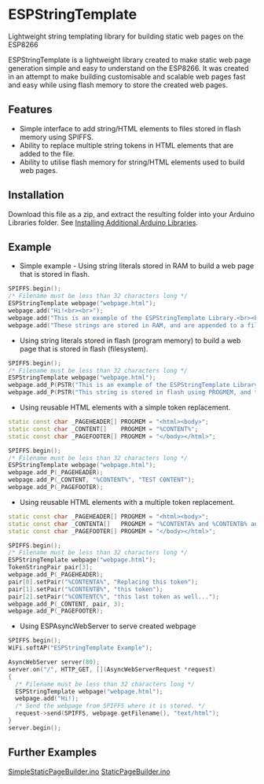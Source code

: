 # ESPStringTemplate
Lightweight string templating library for building static web pages on the ESP8266

ESPStringTemplate is a lightweight library created to make static web page generation simple and easy to understand on the ESP8266. It was created in an attempt to make building customisable and scalable web pages fast and easy while using flash memory to store the created web pages. 

## Features
- Simple interface to add string/HTML elements to files stored in flash memory using SPIFFS.
- Ability to replace multiple string tokens in HTML elements that are added to the file.
- Ability to utilise flash memory for string/HTML elements used to build web pages.

## Installation
Download this file as a zip, and extract the resulting folder into your Arduino Libraries folder. See [Installing Additional Arduino Libraries](https://www.arduino.cc/en/Guide/Libraries). 

## Example
- Simple example - Using string literals stored in RAM to build a web page that is stored in flash.
```c++
SPIFFS.begin();
/* Filename must be less than 32 characters long */
ESPStringTemplate webpage("webpage.html");
webpage.add("Hi!<br><br>");
webpage.add("This is an example of the ESPStringTemplate Library.<br><br>");
webpage.add("These strings are stored in RAM, and are appended to a file stored in flash using SPIFFS.<br><br>");
```
- Using string literals stored in flash (program memory) to build a web page that is stored in flash (filesystem).
```c++
SPIFFS.begin();
/* Filename must be less than 32 characters long */
ESPStringTemplate webpage("webpage.html");
webpage.add_P(PSTR("This is an example of the ESPStringTemplate Library.<br><br>");
webpage.add_P(PSTR("This string is stored in flash using PROGMEM, and this appended to a file strored in flash using SPIFFS."));
```
- Using reusable HTML elements with a simple token replacement.
```c++
static const char _PAGEHEADER[] PROGMEM = "<html><body>";
static const char _CONTENT[]    PROGMEM = "%CONTENT%";
static const char _PAGEFOOTER[] PROGMEM = "</body></html>";

SPIFFS.begin();
/* Filename must be less than 32 characters long */
ESPStringTemplate webpage("webpage.html");
webpage.add_P(_PAGEHEADER);
webpage.add_P(_CONTENT, "%CONTENT%", "TEST CONTENT");
webpage.add_P(_PAGEFOOTER);
```
- Using reusable HTML elements with a multiple token replacement.
```c++
static const char _PAGEHEADER[] PROGMEM = "<html><body>";
static const char _CONTENTA[]   PROGMEM = "%CONTENTA% and %CONTENTB% and %CONTENTC%";
static const char _PAGEFOOTER[] PROGMEM = "</body></html>";

SPIFFS.begin();
/* Filename must be less than 32 characters long */
ESPStringTemplate webpage("webpage.html");
TokenStringPair pair[3];
webpage.add_P(_PAGEHEADER);
pair[0].setPair("%CONTENTA%", "Replacing this token");
pair[1].setPair("%CONTENTB%", "this token");
pair[2].setPair("%CONTENTC%", "this last token as well...");
webpage.add_P(_CONTENT, pair, 3);
webpage.add_P(_PAGEFOOTER);
```
- Using ESPAsyncWebServer to serve created webpage
```c++
SPIFFS.begin();
WiFi.softAP("ESPStringTemplate Example");

AsyncWebServer server(80);
server.on("/", HTTP_GET, [](AsyncWebServerRequest *request)
{
  /* Filename must be less than 32 characters long */
  ESPStringTemplate webpage("webpage.html");
  webpage.add("Hi!);
  /* Send the webpage from SPIFFS where it is stored. */
  request->send(SPIFFS, webpage.getFilename(), "text/html");
}
server.begin();
```

## Further Examples  
[SimpleStaticPageBuilder.ino](examples/SimpleStaticPageBuilder/SimpleStaticPageBuilder.ino)
[StaticPageBuilder.ino](examples/StaticPageBuilder/StaticPageBuilder.ino)

